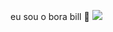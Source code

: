 eu sou o bora bill
👹
![](https://media2.giphy.com/media/v1.Y2lkPTc5MGI3NjExMjBpem80ejFlNzB1cnViNnU4MXhpbzh4Mzk4NXFqcTd2amxuaWwzdyZlcD12MV9pbnRlcm5hbF9naWZfYnlfaWQmY3Q9Zw/dUQL2bKltOU7cO9Maw/giphy.webp)
